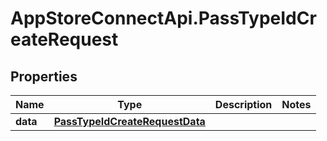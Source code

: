 # AppStoreConnectApi.PassTypeIdCreateRequest

## Properties

Name | Type | Description | Notes
------------ | ------------- | ------------- | -------------
**data** | [**PassTypeIdCreateRequestData**](PassTypeIdCreateRequestData.md) |  | 


